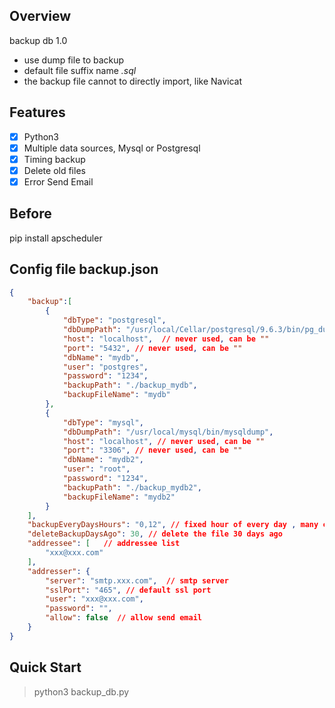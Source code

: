 ## Overview

backup db 1.0

- use dump file to backup
- default file suffix name *.sql*
- the backup file cannot to directly import, like Navicat

## Features

- [x] Python3
- [x] Multiple data sources, Mysql or Postgresql
- [x] Timing backup
- [x] Delete old files
- [x] Error Send Email

## Before

pip install apscheduler

## Config file backup.json

```json
{
    "backup":[
        {
            "dbType": "postgresql",
            "dbDumpPath": "/usr/local/Cellar/postgresql/9.6.3/bin/pg_dump",
            "host": "localhost",  // never used, can be ""
            "port": "5432", // never used, can be ""
            "dbName": "mydb",
            "user": "postgres",
            "password": "1234",
            "backupPath": "./backup_mydb",
            "backupFileName": "mydb"
        },
        {
            "dbType": "mysql",
            "dbDumpPath": "/usr/local/mysql/bin/mysqldump",
            "host": "localhost", // never used, can be ""
            "port": "3306", // never used, can be ""
            "dbName": "mydb2",
            "user": "root",
            "password": "1234",
            "backupPath": "./backup_mydb2",
            "backupFileName": "mydb2"
        }
    ],
    "backupEveryDaysHours": "0,12", // fixed hour of every day , many can use "," interval
    "deleteBackupDaysAgo": 30, // delete the file 30 days ago
    "addressee": [   // addressee list
        "xxx@xxx.com"
    ],
    "addresser": {
        "server": "smtp.xxx.com",  // smtp server
        "sslPort": "465", // default ssl port
        "user": "xxx@xxx.com",
        "password": "",
        "allow": false  // allow send email
    }
}
```
## Quick Start

> python3 backup_db.py